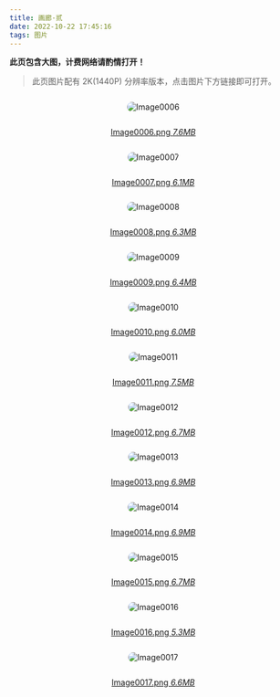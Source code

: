 ```yaml
---
title: 画廊·贰
date: 2022-10-22 17:45:16
tags: 图片
---
```


**此页包含大图，计费网络请酌情打开！**

<!--more-->

> 此页图片配有 2K(1440P) 分辨率版本，点击图片下方链接即可打开。

<style type="text/css">

img {
    margin: 0.8rem 0.4rem;
    border-radius: 3.2rem;
}

.thumbnail_card {
    text-align: center;
    padding: 0rem 0rem;
}

</style>

<div class="thumbnail_card">

![Image0006](/images/post/画廊/Image0006_thumbnail.png)

<a href="/images/post/画廊/Image0006.png">Image0006.png *7.6MB*</a></div>

<div class="thumbnail_card">

![Image0007](/images/post/画廊/Image0007_thumbnail.png)

<a href="/images/post/画廊/Image0007.png">Image0007.png *6.1MB*</a></div>

<div class="thumbnail_card">

![Image0008](/images/post/画廊/Image0008_thumbnail.png)

<a href="/images/post/画廊/Image0008.png">Image0008.png *6.3MB*</a></div>

<div class="thumbnail_card">

![Image0009](/images/post/画廊/Image0009_thumbnail.png)

<a href="/images/post/画廊/Image0009.png">Image0009.png *6.4MB*</a></div>

<div class="thumbnail_card">

![Image0010](/images/post/画廊/Image0010_thumbnail.png)

<a href="/images/post/画廊/Image0010.png">Image0010.png *6.0MB*</a></div>

<div class="thumbnail_card">

![Image0011](/images/post/画廊/Image0011_thumbnail.png)

<a href="/images/post/画廊/Image0011.png">Image0011.png *7.5MB*</a></div>

<div class="thumbnail_card">

![Image0012](/images/post/画廊/Image0012_thumbnail.png)

<a href="/images/post/画廊/Image0012.png">Image0012.png *6.7MB*</a></div>

<div class="thumbnail_card">

![Image0013](/images/post/画廊/Image0013_thumbnail.png)

<a href="/images/post/画廊/Image0013.png">Image0013.png *6.9MB*</a></div>

<div class="thumbnail_card">

![Image0014](/images/post/画廊/Image0014_thumbnail.png)

<a href="/images/post/画廊/Image0014.png">Image0014.png *6.9MB*</a></div>

<div class="thumbnail_card">

![Image0015](/images/post/画廊/Image0015_thumbnail.png)

<a href="/images/post/画廊/Image0015.png">Image0015.png *6.7MB*</a></div>

<div class="thumbnail_card">

![Image0016](/images/post/画廊/Image0016_thumbnail.png)

<a href="/images/post/画廊/Image0016.png">Image0016.png *5.3MB*</a></div>

<div class="thumbnail_card">

![Image0017](/images/post/画廊/Image0017_thumbnail.png)

<a href="/images/post/画廊/Image0017.png">Image0017.png *6.6MB*</a></div>

<div class="thumbnail_card">
